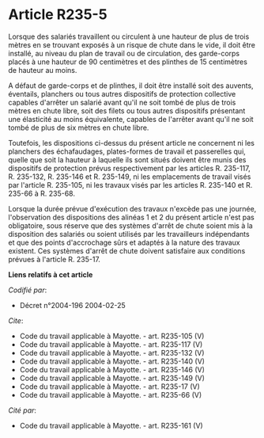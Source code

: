 # Article R235-5

Lorsque des salariés travaillent ou circulent à une hauteur de plus de trois mètres en se trouvant exposés à un risque de
chute dans le vide, il doit être installé, au niveau du plan de travail ou de circulation, des garde-corps placés à une
hauteur de 90 centimètres et des plinthes de 15 centimètres de hauteur au moins. 

A défaut de garde-corps et de plinthes, il doit être installé soit des auvents, éventails, planchers ou tous autres
dispositifs de protection collective capables d'arrêter un salarié avant qu'il ne soit tombé de plus de trois mètres en chute
libre, soit des filets ou tous autres dispositifs présentant une élasticité au moins équivalente, capables de l'arrêter avant
qu'il ne soit tombé de plus de six mètres en chute libre. 

Toutefois, les dispositions ci-dessus du présent article ne concernent ni les planchers des échafaudages, plates-formes de
travail et passerelles qui, quelle que soit la hauteur à laquelle ils sont situés doivent être munis des dispositifs de
protection prévus respectivement par les articles R. 235-117, R. 235-132, R. 235-146 et R. 235-149, ni les emplacements de
travail visés par l'article R. 235-105, ni les travaux visés par les articles R. 235-140 et R. 235-66 à R. 235-68. 

Lorsque la durée prévue d'exécution des travaux n'excède pas une journée, l'observation des dispositions des alinéas 1 et 2
du présent article n'est pas obligatoire, sous réserve que des systèmes d'arrêt de chute soient mis à la disposition des
salariés ou soient utilisés par les travailleurs indépendants et que des points d'accrochage sûrs et adaptés à la nature des
travaux existent. Ces systèmes d'arrêt de chute doivent satisfaire aux conditions prévues à l'article R. 235-17.

**Liens relatifs à cet article**

_Codifié par_:

  - Décret n°2004-196 2004-02-25

_Cite_:

  - Code du travail applicable à Mayotte. - art. R235-105 (V)
  - Code du travail applicable à Mayotte. - art. R235-117 (V)
  - Code du travail applicable à Mayotte. - art. R235-132 (V)
  - Code du travail applicable à Mayotte. - art. R235-140 (V)
  - Code du travail applicable à Mayotte. - art. R235-146 (V)
  - Code du travail applicable à Mayotte. - art. R235-149 (V)
  - Code du travail applicable à Mayotte. - art. R235-17 (V)
  - Code du travail applicable à Mayotte. - art. R235-66 (V)

_Cité par_:

  - Code du travail applicable à Mayotte. - art. R235-161 (V)
